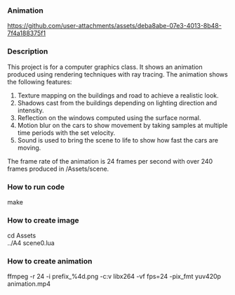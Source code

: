###  Animation
https://github.com/user-attachments/assets/deba8abe-07e3-4013-8b48-7f4a188375f1

###  Description
This project is for a computer graphics class. It shows an animation produced using rendering techniques with ray tracing. The animation shows the following features:
1) Texture mapping on the buildings and road to achieve a realistic look.
2) Shadows cast from the buildings depending on lighting direction and intensity.
3) Reflection on the windows computed using the surface normal. 
5) Motion blur on the cars to show movement by taking samples at multiple time periods with the set velocity. 
6) Sound is used to bring the scene to life to show how fast the cars are moving.

The frame rate of the animation is 24 frames per second with over 240 frames produced in /Assets/scene. 

###  How to run code
make

###  How to create image
cd Assets  
../A4 scene0.lua 

###  How to create animation
ffmpeg -r 24 -i prefix_%4d.png -c:v libx264 -vf fps=24 -pix_fmt yuv420p animation.mp4



